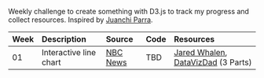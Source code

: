 Weekly challenge to create something with D3.js to track my progress and collect resources. Inspired by <a href="https://github.com/juanchiparra/recreating-with-d3">Juanchi Parra</a>.

| Week | Description | Source | Code | Resources |
| :--- | :--- | :--- | :--- | :--- |
| 01 | Interactive line chart | <a href="https://www.nbcnews.com/data-graphics/labor-force-participation-pre-pandemic-levels-rcna74363">NBC News</a> | TBD | <a href="https://github.com/jaredwhalen/2024-dvs-mentorship/tree/main/d3">Jared Whalen</a>, <a href="https://www.youtube.com/watch?v=g5bp02-CRAc">DataVizDad</a> (3 Parts) |
